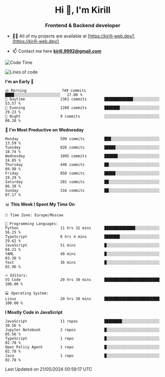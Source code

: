 <h1 align="center">Hi 👋, I'm Kirill</h1>
<h3 align="center">Frontend & Backend developer</h3>

- 👨‍💻 All of my projects are available at [https://kirill-web.dev/](https://kirill-web.dev/)

- 📫 Contact me here **kirill.9992@gmail.com**











<!--START_SECTION:waka-->
![Code Time](http://img.shields.io/badge/Code%20Time-1%2C797%20hrs%2024%20mins-blue)

![Lines of code](https://img.shields.io/badge/From%20Hello%20World%20I%27ve%20Written-4.5%20million%20lines%20of%20code-blue)

**I'm an Early 🐤** 

```text
🌞 Morning                749 commits         ████░░░░░░░░░░░░░░░░░░░░░   17.00 % 
🌆 Daytime                2361 commits        █████████████░░░░░░░░░░░░   53.57 % 
🌃 Evening                1288 commits        ███████░░░░░░░░░░░░░░░░░░   29.23 % 
🌙 Night                  9 commits           ░░░░░░░░░░░░░░░░░░░░░░░░░   00.20 % 
```
📅 **I'm Most Productive on Wednesday** 

```text
Monday                   599 commits         ███░░░░░░░░░░░░░░░░░░░░░░   13.59 % 
Tuesday                  826 commits         █████░░░░░░░░░░░░░░░░░░░░   18.74 % 
Wednesday                1095 commits        ██████░░░░░░░░░░░░░░░░░░░   24.85 % 
Thursday                 440 commits         ██░░░░░░░░░░░░░░░░░░░░░░░   09.98 % 
Friday                   850 commits         █████░░░░░░░░░░░░░░░░░░░░   19.29 % 
Saturday                 281 commits         ██░░░░░░░░░░░░░░░░░░░░░░░   06.38 % 
Sunday                   316 commits         ██░░░░░░░░░░░░░░░░░░░░░░░   07.17 % 
```


📊 **This Week I Spent My Time On** 

```text
🕑︎ Time Zone: Europe/Moscow

💬 Programming Languages: 
Python                   11 hrs 32 mins      ██████████████░░░░░░░░░░░   56.25 % 
TypeScript               6 hrs 4 mins        ███████░░░░░░░░░░░░░░░░░░   29.62 % 
JavaScript               51 mins             █░░░░░░░░░░░░░░░░░░░░░░░░   04.21 % 
YAML                     40 mins             █░░░░░░░░░░░░░░░░░░░░░░░░   03.30 % 
Text                     36 mins             █░░░░░░░░░░░░░░░░░░░░░░░░   02.96 % 

🔥 Editors: 
VS Code                  20 hrs 30 mins      █████████████████████████   100.00 % 

💻 Operating System: 
Linux                    20 hrs 30 mins      █████████████████████████   100.00 % 
```

**I Mostly Code in JavaScript** 

```text
JavaScript               11 repos            ████████░░░░░░░░░░░░░░░░░   30.56 % 
Jupyter Notebook         2 repos             █░░░░░░░░░░░░░░░░░░░░░░░░   05.56 % 
TypeScript               1 repo              █░░░░░░░░░░░░░░░░░░░░░░░░   02.78 % 
Open Policy Agent        1 repo              █░░░░░░░░░░░░░░░░░░░░░░░░   02.78 % 
Java                     1 repo              █░░░░░░░░░░░░░░░░░░░░░░░░   02.78 % 
```




 Last Updated on 21/05/2024 00:59:17 UTC
<!--END_SECTION:waka-->
